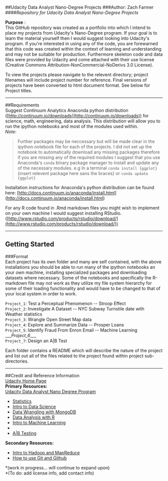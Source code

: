 ##Udacity Data Analyst Nano-Degree Projects
###Author: Zach Farmer       
####*Repository for Udacity Data Analyst Nano-Degree Projects*  

**Purpose** :   
This GitHub repository was created as a portfolio into which I intend to place my projects from Udacity's Nano-Degree program. 
If your goal is to learn the material yourself then I would suggest looking into Udacity's program. If you're interested in using any of the code, you are forewarned that this code was created within the context of learning and understanding and may not be suitable for production. Furthermore skeleton code and data files were provided by Udacity and come attached with their use license (Creative Commons Attribution-NonCommercial-NoDerivs 3.0 License). 

To view the projects please navigate to the relevent directory; project filenames will include project number for reference. Final versions of projects have been converted to html document format. See below for Project titles.      
***       
##Requirements  
Suggest Continuum Analytics Anaconda python distribution ([http://continuum.io/downloads](http://continuum.io/downloads)) 
for science, math, engineering, data analysis. This distribution will allow you to run the ipython notebooks and most of the 
modules used within.   
*Note*:
>Further packages may be neccessary but will be made clear in the ipython notebook file for each of the projects. I did not set 
up the notebook to automatically download any missing packages therefore if you are missing any of the required modules I suggest that you use Anaconda's `conda` binary package manager to install and update any of the necessary modules. e.g In a terminal `conda install {ggplot}` {insert relevent package here sans the braces} or `conda update {ggplot}`

Installation instructions for Anaconda's python distribution can be found here: [http://docs.continuum.io/anaconda/install.html]
(http://docs.continuum.io/anaconda/install.html)   

For any R code found in .Rmd markdown files you might wish to implement on your own machine I would suggest installing RStudio. ([http://www.rstudio.com/products/rstudio/download/](http://www.rstudio.com/products/rstudio/download/)) 

***
## Getting Started            

###Format      
Each project has its own folder and many are self contained, with the above installations you should be able to run many of the ipython notebooks an your own machine, installing specialized packages and downloading datasets where necessary. Some of the notebooks and specifically the R-markdown file may not work as they utilize my file system hierarchy for some of their loading functionality and would have to be changed to that of your local system in order to work. 

`Project_1`: Test a Perceptual Phenomenon -- Stroop Effect         
`Project_2`: Investigate A Dataset -- NYC Subway Turnstile date with Weather statistics         
`Project_3`: Wrangle Open Street Map data        
`Project_4`: Explore and Summarize Data -- Prosper Loans      
`Project_5`: Identify Fraud From Enron Email -- Machine Learning                
\_\_\_*Project_6*\_\_\_      
`Project_7`: Design an A|B Test         

Each folder contains a README which will describe the nature of the project and list out all of the files related to the project found within project sub-directories.     
***
##Credit and Reference Information      
[Udacity Home Page](#https://www.udacity.com "https://www.udacity.com")   
**Primary Resources:**    
[Udacity Data Analyst Nano Degree Program](#https://www.udacity.com/course/data-analyst-nanodegree--nd002 "https://www.udacity.com/course/data-analyst-nanodegree--nd002")   
* [Statistics](#https://www.udacity.com/course/statistics--st095 "https://www.udacity.com/course/statistics--st095")     
* [Intro to Data Science](#https://www.udacity.com/courses/ud359 "https://www.udacity.com/courses/ud359")      
* [Data Wrangling with MongoDB](#https://www.udacity.com/courses/ud032 "https://www.udacity.com/courses/ud032")      
* [Data Analysis with R](#https://www.udacity.com/courses/ud651 "https://www.udacity.com/courses/ud651")    
* [Intro to Machine Learning](#https://www.udacity.com/courses/ud120 "https://www.udacity.com/courses/ud120")    
* 
* [A|B Testing](#https://www.udacity.com/courses/ud257 "https://www.udacity.com/courses/ud257")       

**Secondary Resources:**    
* [Intro to Hadoop and MapReduce](#https://www.udacity.com/courses/ud617 "https://www.udacity.com/courses/ud617")    
* [How to use Git and Github](#https://www.udacity.com/courses/ud775 "https://www.udacity.com/courses/ud775")           

*(work in progress... will continue to expand upon)    
*(To do: add license info, add contact info)

